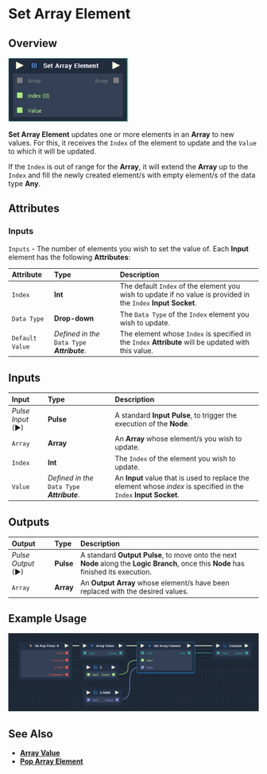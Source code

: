 # Set Array Element

## Overview

![The Set Array Element Node.](../../.gitbook/assets/set-array-element.PNG)

**Set Array Element** updates one or more elements in an **Array** to new values. For this, it receives the `Index` of the element to update and the `Value` to which it will be updated.

If the `Index` is out of range for the **Array**, it will extend the **Array** up to the `Index` and fill the newly created element/s with empty element/s of the data type **Any**.

## Attributes

### Inputs

`Inputs` - The number of elements you wish to set the value of. Each **Input** element has the following **Attributes**:

| Attribute | Type | Description |
| :--- | :--- | :--- |
| `Index` | **Int** | The default `Index` of the element you wish to update if no value is provided in the `Index` **Input** **Socket**. |
| `Data Type` | **Drop-down** | The `Data Type` of the `Index` element you wish to update. |
| `Default Value` | _Defined in the_ `Data Type` _**Attribute**_. | The element whose `Index` is specified in the `Index` **Attribute** will be updated with this value. |

## Inputs

| Input | Type | Description |
| :--- | :--- | :--- |
| _Pulse Input_ \(►\) | **Pulse** | A standard **Input Pulse**, to trigger the execution of the **Node**. |
| `Array` | **Array** | An **Array** whose element/s you wish to update. |
| `Index` | **Int** | The `Index` of the element you wish to update. |
| `Value` | _Defined in the_ `Data Type` _**Attribute**_. | An **Input** value that is used to replace the element whose _index_ is specified in the `Index` **Input** **Socket**. |

## Outputs

| Output | Type | Description |
| :--- | :--- | :--- |
| _Pulse Output_ \(►\) | **Pulse** | A standard **Output Pulse**, to move onto the next **Node** along the **Logic Branch**, once this **Node** has finished its execution. |
| `Array` | **Array** | An **Output** **Array** whose element/s have been replaced with the desired values. |

## Example Usage

![The Set Array Element Node Usage.](../../.gitbook/assets/set-array-usage.png)

## See Also

* [**Array Value**](array-value.md)
* [**Pop Array Element**](pop-array-element.md)

